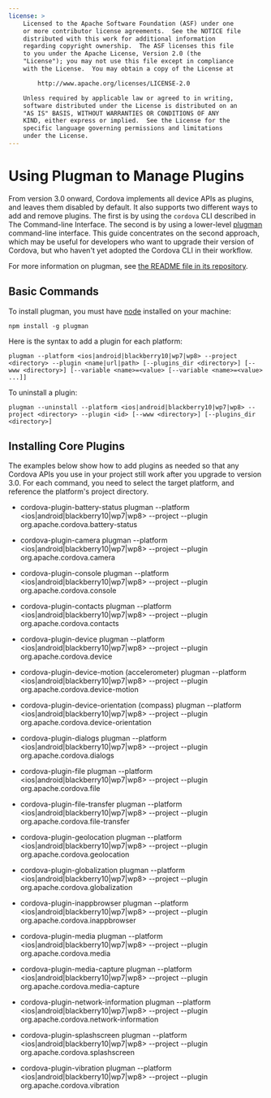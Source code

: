 ```yaml
---
license: >
    Licensed to the Apache Software Foundation (ASF) under one
    or more contributor license agreements.  See the NOTICE file
    distributed with this work for additional information
    regarding copyright ownership.  The ASF licenses this file
    to you under the Apache License, Version 2.0 (the
    "License"); you may not use this file except in compliance
    with the License.  You may obtain a copy of the License at

        http://www.apache.org/licenses/LICENSE-2.0

    Unless required by applicable law or agreed to in writing,
    software distributed under the License is distributed on an
    "AS IS" BASIS, WITHOUT WARRANTIES OR CONDITIONS OF ANY
    KIND, either express or implied.  See the License for the
    specific language governing permissions and limitations
    under the License.
---
```


# Using Plugman to Manage Plugins

From version 3.0 onward, Cordova implements all device APIs as
plugins, and leaves them disabled by default.  It also supports two
different ways to add and remove plugins. The first is by using the
`cordova` CLI described in The Command-line Interface. The second is
by using a lower-level
[plugman](https://github.com/apache/cordova-plugman/)
command-line interface. This guide concentrates on the second
approach, which may be useful for developers who want to upgrade their
version of Cordova, but who haven't yet adopted the Cordova CLI in
their workflow.

For more information on plugman, see
[the README file in its repository](https://github.com/apache/cordova-plugman/blob/master/README.md).

## Basic Commands

To install plugman, you must have [node](http://nodejs.org/) installed
on your machine:

    npm install -g plugman
    
Here is the syntax to add a plugin for each platform:

    plugman --platform <ios|android|blackberry10|wp7|wp8> --project <directory> --plugin <name|url|path> [--plugins_dir <directory>] [--www <directory>] [--variable <name>=<value> [--variable <name>=<value> ...]]
        
To uninstall a plugin:

    plugman --uninstall --platform <ios|android|blackberry10|wp7|wp8> --project <directory> --plugin <id> [--www <directory>] [--plugins_dir <directory>]
        
## Installing Core Plugins

The examples below show how to add plugins as needed so that any
Cordova APIs you use in your project still work after you upgrade to
version 3.0.  For each command, you need to select the target
platform, and reference the platform's project directory.

* cordova-plugin-battery-status
    plugman --platform <ios|android|blackberry10|wp7|wp8> --project <directory> --plugin org.apache.cordova.battery-status

* cordova-plugin-camera
    plugman --platform <ios|android|blackberry10|wp7|wp8> --project <directory> --plugin org.apache.cordova.camera
    
* cordova-plugin-console
    plugman --platform <ios|android|blackberry10|wp7|wp8> --project <directory> --plugin org.apache.cordova.console

* cordova-plugin-contacts
    plugman --platform <ios|android|blackberry10|wp7|wp8> --project <directory> --plugin org.apache.cordova.contacts
    
* cordova-plugin-device
    plugman --platform <ios|android|blackberry10|wp7|wp8> --project <directory> --plugin org.apache.cordova.device

* cordova-plugin-device-motion (accelerometer)
    plugman --platform <ios|android|blackberry10|wp7|wp8> --project <directory> --plugin org.apache.cordova.device-motion

* cordova-plugin-device-orientation (compass)
    plugman --platform <ios|android|blackberry10|wp7|wp8> --project <directory> --plugin org.apache.cordova.device-orientation

* cordova-plugin-dialogs
    plugman --platform <ios|android|blackberry10|wp7|wp8> --project <directory> --plugin org.apache.cordova.dialogs

* cordova-plugin-file
    plugman --platform <ios|android|blackberry10|wp7|wp8> --project <directory> --plugin org.apache.cordova.file

* cordova-plugin-file-transfer
    plugman --platform <ios|android|blackberry10|wp7|wp8> --project <directory> --plugin org.apache.cordova.file-transfer

* cordova-plugin-geolocation
    plugman --platform <ios|android|blackberry10|wp7|wp8> --project <directory> --plugin org.apache.cordova.geolocation

* cordova-plugin-globalization
    plugman --platform <ios|android|blackberry10|wp7|wp8> --project <directory> --plugin org.apache.cordova.globalization

* cordova-plugin-inappbrowser
    plugman --platform <ios|android|blackberry10|wp7|wp8> --project <directory> --plugin org.apache.cordova.inappbrowser

* cordova-plugin-media
    plugman --platform <ios|android|blackberry10|wp7|wp8> --project <directory> --plugin org.apache.cordova.media

* cordova-plugin-media-capture
    plugman --platform <ios|android|blackberry10|wp7|wp8> --project <directory> --plugin org.apache.cordova.media-capture

* cordova-plugin-network-information
    plugman --platform <ios|android|blackberry10|wp7|wp8> --project <directory> --plugin org.apache.cordova.network-information

* cordova-plugin-splashscreen
    plugman --platform <ios|android|blackberry10|wp7|wp8> --project <directory> --plugin org.apache.cordova.splashscreen

* cordova-plugin-vibration
    plugman --platform <ios|android|blackberry10|wp7|wp8> --project <directory> --plugin org.apache.cordova.vibration
